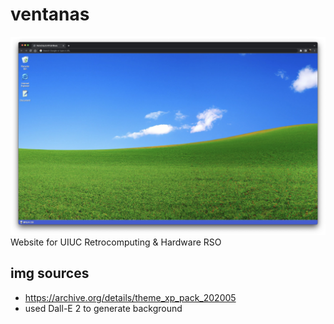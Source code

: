 # ventanas
![example usage](img/readmeimg.jpg)
Website for UIUC Retrocomputing &amp; Hardware RSO

## img sources
* https://archive.org/details/theme_xp_pack_202005
* used Dall-E 2 to generate background
